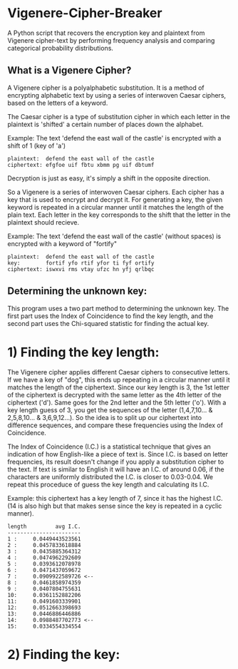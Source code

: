 # Vigenere-Cipher-Breaker
A Python script that recovers the encryption key and plaintext from Vigenere cipher-text by performing frequency analysis and comparing categorical probability distributions.

## What is a Vigenere Cipher?
A Vigenere cipher is a polyalphabetic substitution.  It is a method of encrypting alphabetic text by using a series of interwoven Caesar ciphers, based on the letters of a keyword. 

The Caesar cipher is a type of substitution cipher in which each letter in the plaintext is 'shifted' a certain number of places down the alphabet.

Example: The text 'defend the east wall of the castle' is encrypted with a shift of 1 (key of 'a')
```
plaintext:  defend the east wall of the castle
ciphertext: efgfoe uif fbtu xbmm pg uif dbtumf
```
Decryption is just as easy, it's simply a shift in the opposite direction.

So a Vigenere is a series of interwoven Caesar ciphers.  Each cipher has a key that is used to encrypt and decrypt it.  For generating a key, the given keyword is repeated in a circular manner until it matches the length of the plain text.  Each letter in the key corresponds to the shift that the letter in the plaintext should recieve.

Example: The text 'defend the east wall of the castle' (without spaces) is encrypted with a keyword of "fortify"
```
plaintext:  defend the east wall of the castle
key:        fortif yfo rtif yfor ti fyf ortify 
ciphertext: iswxvi rms vtay ufzc hn yfj qrlbqc
```

## Determining the unknown key:
This program uses a two part method to determining the unknown key.  The first part uses the Index of Coincidence to find the key length, and the second part uses the Chi-squared statistic for finding the actual key.

# 1) Finding the key length:
The Vigenere cipher applies different Caesar ciphers to consecutive letters.  If we have a key of "dog", this ends up repeating in a circular manner until it matches the length of the ciphertext.  Since our key length is 3, the 1st letter of the ciphertext is decrypted with the same letter as the 4th letter of the ciphertext ('d'). Same goes for the 2nd letter and the 5th letter ('o'). With a key length guess of 3, you get the sequences of the letter (1,4,7,10... & 2,5,8,10... & 3,6,9,12...).  So the idea is to split up our ciphertext into difference sequences, and compare these frequencies using the Index of Coincidence.  

The Index of Coincidence (I.C.) is a statistical technique that gives an indication of how English-like a piece of text is.  Since I.C. is based on letter frequencies, its result doesn't change if you apply a substitution cipher to the text.   If text is similar to English it will have an I.C. of around 0.06, if the characters are uniformly distributed the I.C. is closer to 0.03-0.04.  We repeat this proceduce of guess the key length and calculating its I.C.

Example: this ciphertext has a key length of 7, since it has the highest I.C. (14 is also high but that makes sense since the key is repeated in a cyclic manner).

```
length         avg I.C.
-----------------------
1 :     0.0449443523561
2 :     0.0457833618884
3 :     0.0435885364312
4 :     0.0474962292609
5 :     0.0393612078978
6 :     0.0471437059672
7 :     0.0909922589726 <--
8 :     0.0461858974359
9 :     0.0407804755631
10:     0.0361152882206
11:     0.0491603339901
12:     0.0512663398693
13:     0.0446886446886
14:     0.0988487702773 <--
15:     0.0334554334554
```

# 2) Finding the key:

